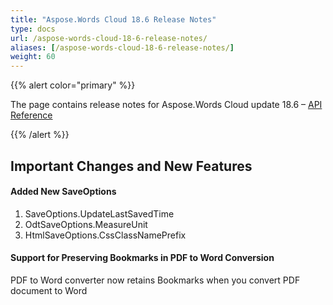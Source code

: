 ```yaml
---
title: "Aspose.Words Cloud 18.6 Release Notes"
type: docs
url: /aspose-words-cloud-18-6-release-notes/
aliases: [/aspose-words-cloud-18-6-release-notes/]
weight: 60
---
```


{{% alert color="primary" %}} 

The page contains release notes for Aspose.Words Cloud update 18.6 – [API Reference](https://apireference.aspose.cloud/words/)

{{% /alert %}} 

## Important Changes and New Features

#### Added New SaveOptions

1. SaveOptions.UpdateLastSavedTime
1. OdtSaveOptions.MeasureUnit
1. HtmlSaveOptions.CssClassNamePrefix

#### Support for Preserving Bookmarks in PDF to Word Conversion

PDF to Word converter now retains Bookmarks when you convert PDF document to Word


